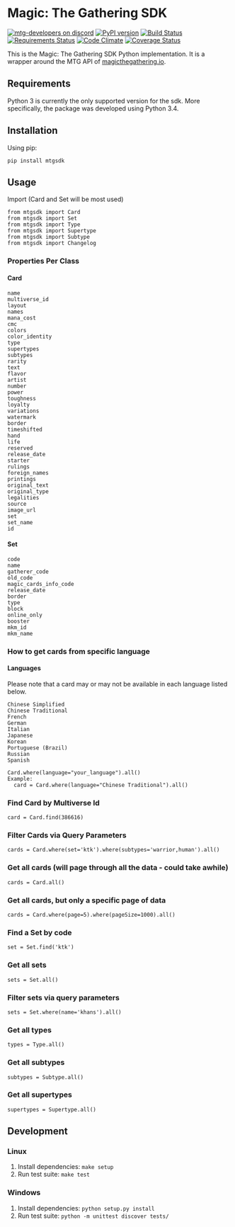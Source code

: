# Magic: The Gathering SDK

[![mtg-developers on discord](https://img.shields.io/badge/discord-mtg%20developers-738bd7.svg)](https://discord.gg/qwGJNnP)
[![PyPI version](https://badge.fury.io/py/mtgsdk.svg)](https://badge.fury.io/py/mtgsdk)
[![Build Status](https://travis-ci.org/MagicTheGathering/mtg-sdk-python.svg?branch=master)](https://travis-ci.org/MagicTheGathering/mtg-sdk-python)
[![Requirements Status](https://requires.io/github/MagicTheGathering/mtg-sdk-python/requirements.svg?branch=master)](https://requires.io/github/MagicTheGathering/mtg-sdk-python/requirements/?branch=master)
[![Code Climate](https://codeclimate.com/github/MagicTheGathering/mtg-sdk-python/badges/gpa.svg)](https://codeclimate.com/github/MagicTheGathering/mtg-sdk-python)
[![Coverage Status](https://coveralls.io/repos/github/MagicTheGathering/mtg-sdk-python/badge.svg?branch=master)](https://coveralls.io/github/MagicTheGathering/mtg-sdk-python?branch=master)

This is the Magic: The Gathering SDK Python implementation. It is a wrapper around the MTG API of [magicthegathering.io](http://magicthegathering.io/).

## Requirements
Python 3 is currently the only supported version for the sdk. More specifically, the package was developed using Python 3.4.

## Installation

Using pip:

    pip install mtgsdk

## Usage

Import (Card and Set will be most used)

    from mtgsdk import Card
    from mtgsdk import Set
    from mtgsdk import Type
    from mtgsdk import Supertype
    from mtgsdk import Subtype
    from mtgsdk import Changelog

### Properties Per Class

#### Card

    name
    multiverse_id
    layout
    names
    mana_cost
    cmc
    colors
    color_identity
    type
    supertypes
    subtypes
    rarity
    text
    flavor
    artist
    number
    power
    toughness
    loyalty
    variations
    watermark
    border
    timeshifted
    hand
    life
    reserved
    release_date
    starter
    rulings
    foreign_names
    printings
    original_text
    original_type
    legalities
    source
    image_url
    set
    set_name
    id

#### Set

    code
    name
    gatherer_code
    old_code
    magic_cards_info_code
    release_date
    border
    type
    block
    online_only
    booster
    mkm_id
    mkm_name

### How to get cards from specific language

#### Languages
Please note that a card may or may not be available in each language listed below.

    Chinese Simplified
    Chinese Traditional
    French
    German
    Italian
    Japanese
    Korean
    Portuguese (Brazil)
    Russian
    Spanish

    Card.where(language="your_language").all()
    Example:
      card = Card.where(language="Chinese Traditional").all()

### Find Card by Multiverse Id

    card = Card.find(386616)

### Filter Cards via Query Parameters

    cards = Card.where(set='ktk').where(subtypes='warrior,human').all()

### Get all cards (will page through all the data - could take awhile)

    cards = Card.all()

### Get all cards, but only a specific page of data

    cards = Card.where(page=5).where(pageSize=1000).all()

### Find a Set by code

    set = Set.find('ktk')

### Get all sets

    sets = Set.all()

### Filter sets via query parameters

    sets = Set.where(name='khans').all()

### Get all types

    types = Type.all()

### Get all subtypes

    subtypes = Subtype.all()

### Get all supertypes

    supertypes = Supertype.all()

## Development

### Linux

1. Install dependencies: `make setup`
2. Run test suite: `make test`

### Windows

1. Install dependencies: `python setup.py install`
2. Run test suite: `python -m unittest discover tests/`
